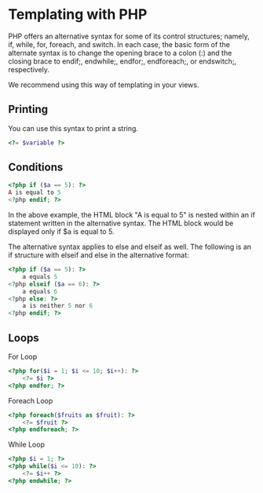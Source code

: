 # Templating with PHP

PHP offers an alternative syntax for some of its control structures; namely, if, while, for, foreach, and switch. In each case, the basic form of the alternate syntax is to change the opening brace to a colon (:) and the closing brace to endif;, endwhile;, endfor;, endforeach;, or endswitch;, respectively.

We recommend using this way of templating in your views.

## Printing

You can use this syntax to print a string.

```php
<?= $variable ?>
```

## Conditions

```php
<?php if ($a == 5): ?>
A is equal to 5
<?php endif; ?>
```

In the above example, the HTML block "A is equal to 5" is nested within an if statement written in the alternative syntax. The HTML block would be displayed only if $a is equal to 5.

The alternative syntax applies to else and elseif as well. The following is an if structure with elseif and else in the alternative format:

```php
<?php if ($a == 5): ?>
    a equals 5
<?php elseif ($a == 6): ?>
    a equals 6
<?php else: ?>
    a is neither 5 nor 6
<?php endif; ?>
```

## Loops

For Loop

```php
<?php for($i = 1; $i <= 10; $i++): ?>
    <?= $i ?>
<?php endfor; ?>
```

Foreach Loop

```php
<?php foreach($fruits as $fruit): ?>
    <?= $fruit ?>
<?php endforeach; ?>
```

While Loop

```php
<?php $i = 1; ?>
<?php while($i <= 10): ?>
    <?= $i++ ?>
<?php endwhile; ?>
```